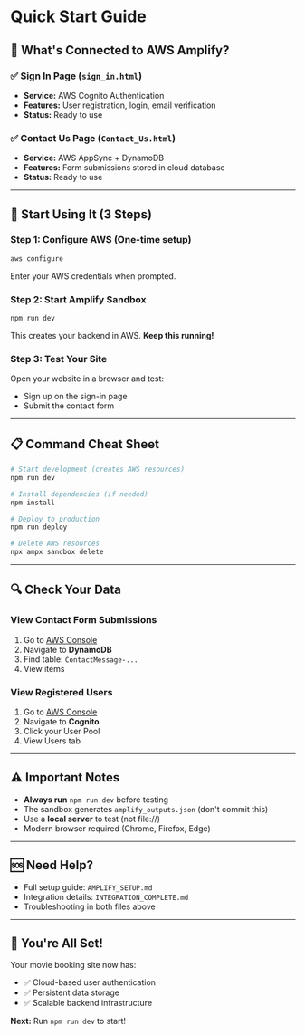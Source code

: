 # Quick Start Guide

## 🎯 What's Connected to AWS Amplify?

### ✅ Sign In Page (`sign_in.html`)
- **Service:** AWS Cognito Authentication
- **Features:** User registration, login, email verification
- **Status:** Ready to use

### ✅ Contact Us Page (`Contact_Us.html`)
- **Service:** AWS AppSync + DynamoDB
- **Features:** Form submissions stored in cloud database
- **Status:** Ready to use

---

## 🚀 Start Using It (3 Steps)

### Step 1: Configure AWS (One-time setup)
```powershell
aws configure
```
Enter your AWS credentials when prompted.

### Step 2: Start Amplify Sandbox
```powershell
npm run dev
```
This creates your backend in AWS. **Keep this running!**

### Step 3: Test Your Site
Open your website in a browser and test:
- Sign up on the sign-in page
- Submit the contact form

---

## 📋 Command Cheat Sheet

```powershell
# Start development (creates AWS resources)
npm run dev

# Install dependencies (if needed)
npm install

# Deploy to production
npm run deploy

# Delete AWS resources
npx ampx sandbox delete
```

---

## 🔍 Check Your Data

### View Contact Form Submissions
1. Go to [AWS Console](https://console.aws.amazon.com/)
2. Navigate to **DynamoDB**
3. Find table: `ContactMessage-...`
4. View items

### View Registered Users
1. Go to [AWS Console](https://console.aws.amazon.com/)
2. Navigate to **Cognito**
3. Click your User Pool
4. View Users tab

---

## ⚠️ Important Notes

- **Always run** `npm run dev` before testing
- The sandbox generates `amplify_outputs.json` (don't commit this)
- Use a **local server** to test (not file://)
- Modern browser required (Chrome, Firefox, Edge)

---

## 🆘 Need Help?

- Full setup guide: `AMPLIFY_SETUP.md`
- Integration details: `INTEGRATION_COMPLETE.md`
- Troubleshooting in both files above

---

## 🎉 You're All Set!

Your movie booking site now has:
- ✅ Cloud-based user authentication
- ✅ Persistent data storage
- ✅ Scalable backend infrastructure

**Next:** Run `npm run dev` to start!

